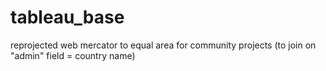 # tableau_base
reprojected web mercator to equal area for community projects (to join on "admin" field = country name)
